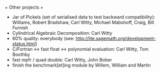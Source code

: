 = Other projects =
 * Jar of Pickels (set of serialised data to test backward compatibility): Williams, Robert Bradshaw, Carl Witty, Michael Mabshoff, Craig, Bill Furnish
 * Cylindrical Algebraic Decomposition: Carl Witty
 * 60% quality: everybody (see: http://lite.sagemath.org/development-status.html)
 * C/Fortran <-> fast float <-> polynomial evaluation: Carl Witty, Tom Boothby
 * fast mpfr / quad double: Carl Witty, John Bober
 * finish the benchmark[et]ing module by Willem, William and Martin
